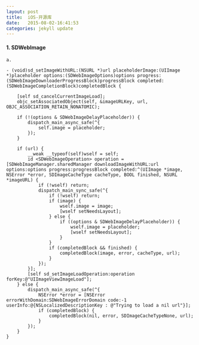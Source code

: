 ```yaml
---
layout: post
title:  iOS-开源库
date:   2015-08-02-16:41:53
categories: jekyll update
---
```


#### 1. SDWebImage
	
	a.

	- (void)sd_setImageWithURL:(NSURL *)url placeholderImage:(UIImage *)placeholder options:(SDWebImageOptions)options progress:(SDWebImageDownloaderProgressBlock)progressBlock completed:(SDWebImageCompletionBlock)completedBlock {
		
	    [self sd_cancelCurrentImageLoad];
	    objc_setAssociatedObject(self, &imageURLKey, url, OBJC_ASSOCIATION_RETAIN_NONATOMIC);

	    if (!(options & SDWebImageDelayPlaceholder)) {
	        dispatch_main_async_safe(^{
	            self.image = placeholder;
	        });
	    }
	    
	    if (url) {
	        __weak __typeof(self)wself = self;
	        id <SDWebImageOperation> operation = [SDWebImageManager.sharedManager downloadImageWithURL:url options:options progress:progressBlock completed:^(UIImage *image, NSError *error, SDImageCacheType cacheType, BOOL finished, NSURL *imageURL) {
	            if (!wself) return;
	            dispatch_main_sync_safe(^{
	                if (!wself) return;
	                if (image) {
	                    wself.image = image;
	                    [wself setNeedsLayout];
	                } else {
	                    if ((options & SDWebImageDelayPlaceholder)) {
	                        wself.image = placeholder;
	                        [wself setNeedsLayout];
	                    }
	                }
	                if (completedBlock && finished) {
	                    completedBlock(image, error, cacheType, url);
	                }
	            });
	        }];
	        [self sd_setImageLoadOperation:operation forKey:@"UIImageViewImageLoad"];
	    } else {
	        dispatch_main_async_safe(^{
	            NSError *error = [NSError errorWithDomain:SDWebImageErrorDomain code:-1 userInfo:@{NSLocalizedDescriptionKey : @"Trying to load a nil url"}];
	            if (completedBlock) {
	                completedBlock(nil, error, SDImageCacheTypeNone, url);
	            }
	        });
	    }
	}

[jekyll]:      http://jekyllrb.com
[jekyll-gh]:   https://github.com/jekyll/jekyll
[jekyll-help]: https://github.com/jekyll/jekyll-help
